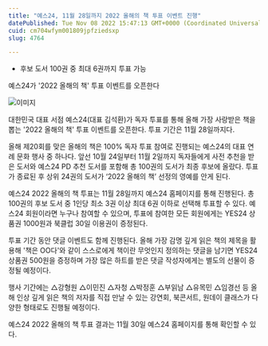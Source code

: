 ```yaml
---
title: "예스24, 11월 28일까지 2022 올해의 책 투표 이벤트 진행"
datePublished: Tue Nov 08 2022 15:47:13 GMT+0000 (Coordinated Universal Time)
cuid: cm704wfym001809jpfziedsxp
slug: 4764

---
```



- 후보 도서 100권 중 최대 6권까지 투표 가능

예스24가 '2022 올해의 책' 투표 이벤트를 오픈한다

![이미지](https://cdn.hashnode.com/res/hashnode/image/upload/v1739257317406/aec8928e-6730-452a-a287-97dcb6feebfa.jpeg)

대한민국 대표 서점 예스24(대표 김석환)가 독자 투표를 통해 올해 가장 사랑받은 책을 뽑는 '2022 올해의 책' 투표 이벤트를 오픈한다. 투표 기간은 11월 28일까지다.

올해 제20회를 맞은 올해의 책은 100% 독자 투표 참여로 진행되는 예스24의 대표 연례 문화 행사 중 하나다. 앞선 10월 24일부터 11월 2일까지 독자들에게 사전 추천을 받은 도서와 예스24 PD 추천 도서를 포함해 총 100권의 도서가 최종 후보에 올랐다. 투표가 종료된 후 상위 24권의 도서가 ‘2022 올해의 책’ 선정의 영예를 안게 된다.

예스24 2022 올해의 책 투표는 11월 28일까지 예스24 홈페이지를 통해 진행된다. 총 100권의 후보 도서 중 1인당 최소 3권 이상 최대 6권 이하로 선택해 투표할 수 있다. 예스24 회원이라면 누구나 참여할 수 있으며, 투표에 참여한 모든 회원에게는 YES24 상품권 1000원과 북클럽 30일 이용권이 증정된다.

투표 기간 동안 댓글 이벤트도 함께 진행된다. 올해 가장 감명 깊게 읽은 책의 제목을 활용해 '책은 OO다'와 같이 스스로에게 책이란 무엇인지 정의하는 댓글을 남기면 YES24 상품권 500원을 증정하며 가장 많은 하트를 받은 댓글 작성자에게는 별도의 선물이 증정될 예정이다.

행사 기간에는 △강형원 △이민진 △자청 △박정훈 △부읽남 △유목민 △임경선 등 올해 인상 깊게 읽은 책의 저자를 직접 만날 수 있는 강연회, 북콘서트, 원데이 클래스가 다양한 형태로도 진행될 예정이다.

예스24 2022 올해의 책 투표 결과는 11월 30일 예스24 홈페이지를 통해 확인할 수 있다.